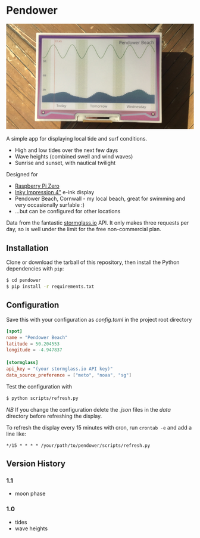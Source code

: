 # Pendower

![Pendower](https://github.com/robagar/pendower/raw/main/images/pendower.jpeg)

A simple app for displaying local tide and surf conditions.

* High and low tides over the next few days
* Wave heights (combined swell and wind waves)
* Sunrise and sunset, with nautical twilight 

Designed for
* [Raspberry Pi Zero](https://www.raspberrypi.com/products/raspberry-pi-zero/)
* [Inky Impression 4"](https://shop.pimoroni.com/products/inky-impression-4?variant=39599238807635) e-ink display
* Pendower Beach, Cornwall - my local beach, great for swimming and very occasionally surfable :)
* ...but can be configured for other locations

Data from the fantastic [stormglass.io](https://stormglass.io) API.  It only makes three requests per day, so is well under the limit for the free non-commercial plan.

## Installation

Clone or download the tarball of this repository, then install the Python dependencies with `pip`:

```bash
$ cd pendower
$ pip install -r requirements.txt
```

## Configuration

Save this with your configuration as _config.toml_ in the project root directory

```toml
[spot]
name = "Pendower Beach"
latitude = 50.204553
longitude = -4.947837

[stormglass]
api_key = "(your stormglass.io API key)"
data_source_preference = ["meto", "noaa", "sg"]
```

Test the configuration with

```bash
$ python scripts/refresh.py
```

*NB* If you change the configuration delete the _.json_ files in the _data_ directory before refreshing the display.


To refresh the display every 15 minutes with cron, run `crontab -e` and add a line like:

```
*/15 * * * * /your/path/to/pendower/scripts/refresh.py
```

## Version History

### 1.1

* moon phase

### 1.0

* tides
* wave heights
